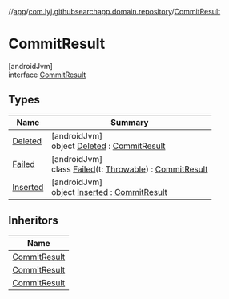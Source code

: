 //[app](../../../index.md)/[com.lyj.githubsearchapp.domain.repository](../index.md)/[CommitResult](index.md)

# CommitResult

[androidJvm]\
interface [CommitResult](index.md)

## Types

| Name | Summary |
|---|---|
| [Deleted](-deleted/index.md) | [androidJvm]<br>object [Deleted](-deleted/index.md) : [CommitResult](index.md) |
| [Failed](-failed/index.md) | [androidJvm]<br>class [Failed](-failed/index.md)(t: [Throwable](https://kotlinlang.org/api/latest/jvm/stdlib/kotlin/-throwable/index.html)) : [CommitResult](index.md) |
| [Inserted](-inserted/index.md) | [androidJvm]<br>object [Inserted](-inserted/index.md) : [CommitResult](index.md) |

## Inheritors

| Name |
|---|
| [CommitResult](-inserted/index.md) |
| [CommitResult](-deleted/index.md) |
| [CommitResult](-failed/index.md) |
